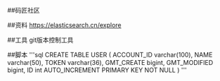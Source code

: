 ##码匠社区

##资料
https://elasticsearch.cn/explore

##工具
git版本控制工具

##脚本
'''sql
CREATE TABLE USER
(
    ACCOUNT_ID varchar(100),
    NAME varchar(50),
    TOKEN varchar(36),
    GMT_CREATE bigint,
    GMT_MODIFIED bigint,
    ID int AUTO_INCREMENT PRIMARY KEY NOT NULL
)
'''